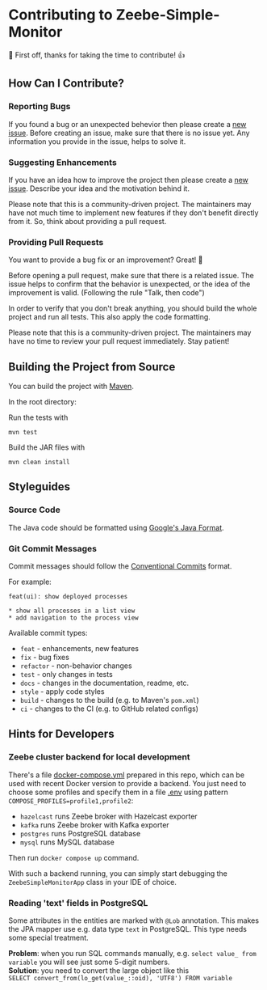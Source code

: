 # Contributing to Zeebe-Simple-Monitor

:tada: First off, thanks for taking the time to contribute! :+1:

## How Can I Contribute?

### Reporting Bugs

If you found a bug or an unexpected behevior then please create
a [new issue](https://github.com/camunda-community-hub/zeebe-simple-monitor/issues). Before creating an issue, make sure
that there is no issue yet. Any information you provide in the issue, helps to solve it.

### Suggesting Enhancements

If you have an idea how to improve the project then please create
a [new issue](https://github.com/camunda-community-hub/zeebe-simple-monitor/issues). Describe your idea and the
motivation behind it.

Please note that this is a community-driven project. The maintainers may have not much time to implement new features if
they don't benefit directly from it. So, think about providing a pull request.

### Providing Pull Requests

You want to provide a bug fix or an improvement? Great! :tada:

Before opening a pull request, make sure that there is a related issue. The issue helps to confirm that the behavior is
unexpected, or the idea of the improvement is valid. (Following the rule "Talk, then code")

In order to verify that you don't break anything, you should build the whole project and run all tests. This also apply
the code formatting.

Please note that this is a community-driven project. The maintainers may have no time to review your pull request
immediately. Stay patient!

## Building the Project from Source

You can build the project with [Maven](http://maven.apache.org).

In the root directory:

Run the tests with

```
mvn test
```

Build the JAR files with

```
mvn clean install
```

## Styleguides

### Source Code

The Java code should be formatted using [Google's Java Format](https://github.com/google/google-java-format).

### Git Commit Messages

Commit messages should follow the [Conventional Commits](https://www.conventionalcommits.org/en/v1.0.0/#summary) format.

For example:

```
feat(ui): show deployed processes

* show all processes in a list view
* add navigation to the process view
```

Available commit types:

* `feat` - enhancements, new features
* `fix` - bug fixes
* `refactor` - non-behavior changes
* `test` - only changes in tests
* `docs` - changes in the documentation, readme, etc.
* `style` - apply code styles
* `build` - changes to the build (e.g. to Maven's `pom.xml`)
* `ci` - changes to the CI (e.g. to GitHub related configs)

## Hints for Developers

### Zeebe cluster backend for local development

There's a file [docker-compose.yml](docker/docker-compose.yml) prepared in this repo, which can be used with recent Docker version to
provide a backend. You just need to choose some profiles and specify them in a file [.env](docker/.env) using pattern `COMPOSE_PROFILES=profile1,profile2`:
* ```hazelcast``` runs Zeebe broker with Hazelcast exporter 
* ```kafka``` runs Zeebe broker with Kafka exporter 
* ```postgres``` runs PostgreSQL database
* ```mysql``` runs MySQL database

Then run ```docker compose up``` command.

With such a backend running, you can simply start debugging the ```ZeebeSimpleMonitorApp``` class in your IDE of choice.

### Reading 'text' fields in PostgreSQL

Some attributes in the entities are marked with ```@Lob``` annotation. This makes the JPA mapper use e.g. data
type ```text``` in PostgreSQL. This type needs some special treatment.

**Problem**: when you run SQL commands manually, e.g.
```select value_ from variable```
you will see just some 5-digit numbers.\
**Solution**: you need to convert the large object like this\
```SELECT convert_from(lo_get(value_::oid), 'UTF8') FROM variable```
